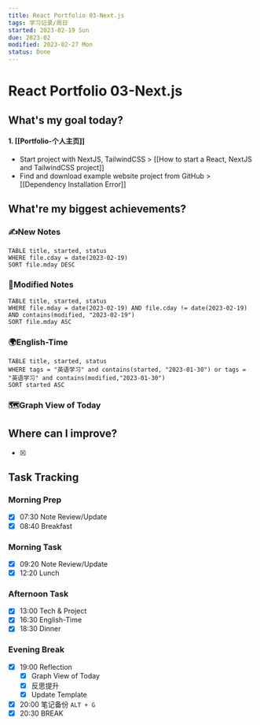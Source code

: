 ```yaml
---
title: React Portfolio 03-Next.js
tags: 学习记录/周日
started: 2023-02-19 Sun
due: 2023-02
modified: 2023-02-27 Mon
status: Done
---
```

# React Portfolio 03-Next.js
## What's my goal today?
#### 1. [[Portfolio-个人主页]]
- Start project with NextJS, TailwindCSS > [[How to start a React, NextJS and TailwindCSS project]] 
- Find and download example website project from GitHub > [[Dependency Installation Error]]
## What're my biggest achievements?
### ✍️New Notes

```dataview
TABLE title, started, status
WHERE file.cday = date(2023-02-19)
SORT file.mday DESC
```

### 📝Modified Notes

```dataview
TABLE title, started, status
WHERE file.mday = date(2023-02-19) AND file.cday != date(2023-02-19) AND contains(modified, "2023-02-19")
SORT file.mday ASC
```

### 🌍English-Time

```dataview
TABLE title, started, status
WHERE tags = "英语学习" and contains(started, "2023-01-30") or tags = "英语学习" and contains(modified,"2023-01-30") 
SORT started ASC
```

### 🗺️Graph View of Today

## Where can I improve?
- [x] 
## Task Tracking
### Morning Prep
- [x] 07:30 Note Review/Update
- [x] 08:40 Breakfast
### Morning Task
- [x] 09:20 Note Review/Update
- [x] 12:20 Lunch
### Afternoon Task
- [x] 13:00 Tech & Project
- [x] 16:30 English-Time
- [x] 18:30 Dinner
### Evening Break
- [x] 19:00 Reflection
	- [x] Graph View of Today
	- [x] 反思提升
	- [x] Update Template 
- [x] 20:00 笔记备份 `ALT + G`
- [x] 20:30 BREAK
